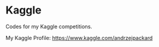 # Kaggle
Codes for my Kaggle competitions.  

My  Kaggle Profile:
https://www.kaggle.com/andrzejpackard

